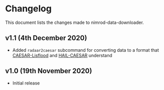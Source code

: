 # Changelog
This document lists the changes made to nimrod-data-downloader.

## v1.1 (4th December 2020)
 - Added `radaar2caesar` subcommand for converting data to a format that [CAESAR-Lisflood](https://sourceforge.net/projects/caesar-lisflood/) and [HAIL-CAESAR](https://github.com/dvalters/HAIL-CAESAR) understand


## v1.0 (19th November 2020)
 - Initial release
